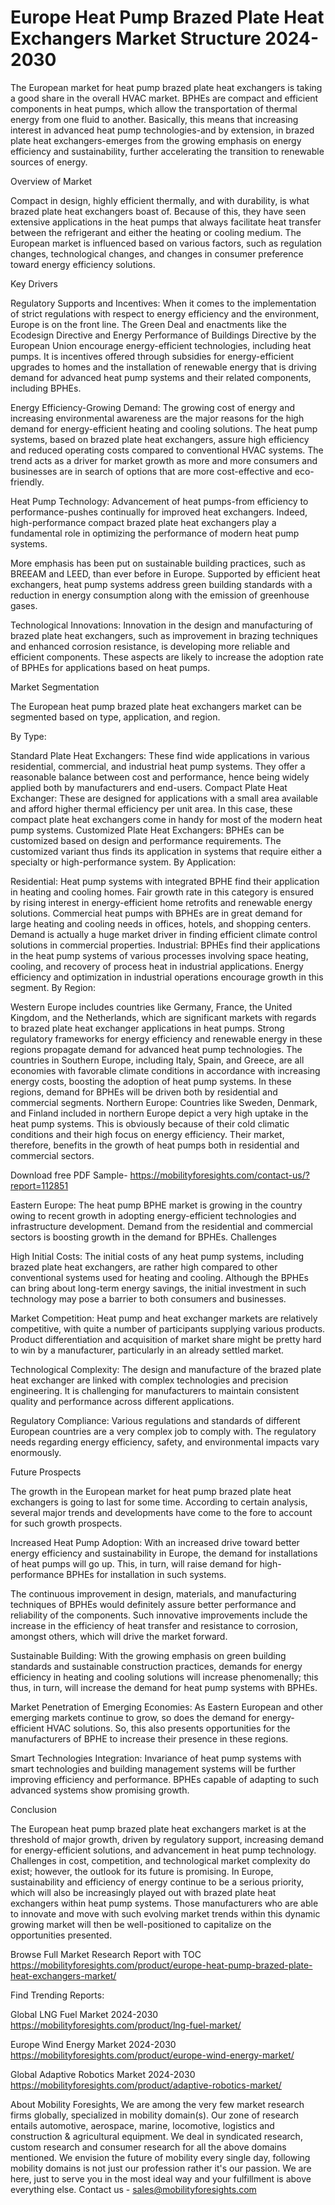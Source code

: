 # Europe Heat Pump Brazed Plate Heat Exchangers Market  Structure 2024-2030 #
The European market for heat pump brazed plate heat exchangers is taking a good share in the overall HVAC market. BPHEs are compact and efficient components in heat pumps, which allow the transportation of thermal energy from one fluid to another. Basically, this means that increasing interest in advanced heat pump technologies-and by extension, in brazed plate heat exchangers-emerges from the growing emphasis on energy efficiency and sustainability, further accelerating the transition to renewable sources of energy. 

Overview of Market

Compact in design, highly efficient thermally, and with durability, is what brazed plate heat exchangers boast of. Because of this, they have seen extensive applications in the heat pumps that always facilitate heat transfer between the refrigerant and either the heating or cooling medium. The European market is influenced based on various factors, such as regulation changes, technological changes, and changes in consumer preference toward energy efficiency solutions.

Key Drivers

Regulatory Supports and Incentives: When it comes to the implementation of strict regulations with respect to energy efficiency and the environment, Europe is on the front line. The Green Deal and enactments like the Ecodesign Directive and Energy Performance of Buildings Directive by the European Union encourage energy-efficient technologies, including heat pumps. It is incentives offered through subsidies for energy-efficient upgrades to homes and the installation of renewable energy that is driving demand for advanced heat pump systems and their related components, including BPHEs.

Energy Efficiency-Growing Demand: The growing cost of energy and increasing environmental awareness are the major reasons for the high demand for energy-efficient heating and cooling solutions. The heat pump systems, based on brazed plate heat exchangers, assure high efficiency and reduced operating costs compared to conventional HVAC systems. The trend acts as a driver for market growth as more and more consumers and businesses are in search of options that are more cost-effective and eco-friendly.

Heat Pump Technology: Advancement of heat pumps-from efficiency to performance-pushes continually for improved heat exchangers. Indeed, high-performance compact brazed plate heat exchangers play a fundamental role in optimizing the performance of modern heat pump systems.

More emphasis has been put on sustainable building practices, such as BREEAM and LEED, than ever before in Europe. Supported by efficient heat exchangers, heat pump systems address green building standards with a reduction in energy consumption along with the emission of greenhouse gases.

Technological Innovations: Innovation in the design and manufacturing of brazed plate heat exchangers, such as improvement in brazing techniques and enhanced corrosion resistance, is developing more reliable and efficient components. These aspects are likely to increase the adoption rate of BPHEs for applications based on heat pumps.

Market Segmentation

The European heat pump brazed plate heat exchangers market can be segmented based on type, application, and region.

By Type:

Standard Plate Heat Exchangers: These find wide applications in various residential, commercial, and industrial heat pump systems. They offer a reasonable balance between cost and performance, hence being widely applied both by manufacturers and end-users.
Compact Plate Heat Exchanger: These are designed for applications with a small area available and afford higher thermal efficiency per unit area. In this case, these compact plate heat exchangers come in handy for most of the modern heat pump systems.
Customized Plate Heat Exchangers: BPHEs can be customized based on design and performance requirements. The customized variant thus finds its application in systems that require either a specialty or high-performance system.
By Application:

Residential: Heat pump systems with integrated BPHE find their application in heating and cooling homes. Fair growth rate in this category is ensured by rising interest in energy-efficient home retrofits and renewable energy solutions.
Commercial heat pumps with BPHEs are in great demand for large heating and cooling needs in offices, hotels, and shopping centers. Demand is actually a huge market driver in finding efficient climate control solutions in commercial properties.
Industrial: BPHEs find their applications in the heat pump systems of various processes involving space heating, cooling, and recovery of process heat in industrial applications. Energy efficiency and optimization in industrial operations encourage growth in this segment.
By Region:

Western Europe includes countries like Germany, France, the United Kingdom, and the Netherlands, which are significant markets with regards to brazed plate heat exchanger applications in heat pumps. Strong regulatory frameworks for energy efficiency and renewable energy in these regions propagate demand for advanced heat pump technologies.
The countries in Southern Europe, including Italy, Spain, and Greece, are all economies with favorable climate conditions in accordance with increasing energy costs, boosting the adoption of heat pump systems. In these regions, demand for BPHEs will be driven both by residential and commercial segments.
Northern Europe: Countries like Sweden, Denmark, and Finland included in northern Europe depict a very high uptake in the heat pump systems. This is obviously because of their cold climatic conditions and their high focus on energy efficiency. Their market, therefore, benefits in the growth of heat pumps both in residential and commercial sectors.

Download free PDF Sample- https://mobilityforesights.com/contact-us/?report=112851

Eastern Europe: The heat pump BPHE market is growing in the country owing to recent growth in adopting energy-efficient technologies and infrastructure development. Demand from the residential and commercial sectors is boosting growth in the demand for BPHEs.
Challenges

High Initial Costs: The initial costs of any heat pump systems, including brazed plate heat exchangers, are rather high compared to other conventional systems used for heating and cooling. Although the BPHEs can bring about long-term energy savings, the initial investment in such technology may pose a barrier to both consumers and businesses.

Market Competition: Heat pump and heat exchanger markets are relatively competitive, with quite a number of participants supplying various products. Product differentiation and acquisition of market share might be pretty hard to win by a manufacturer, particularly in an already settled market.

Technological Complexity: The design and manufacture of the brazed plate heat exchanger are linked with complex technologies and precision engineering. It is challenging for manufacturers to maintain consistent quality and performance across different applications.

Regulatory Compliance: Various regulations and standards of different European countries are a very complex job to comply with. The regulatory needs regarding energy efficiency, safety, and environmental impacts vary enormously.

Future Prospects

The growth in the European market for heat pump brazed plate heat exchangers is going to last for some time. According to certain analysis, several major trends and developments have come to the fore to account for such growth prospects.

Increased Heat Pump Adoption: With an increased drive toward better energy efficiency and sustainability in Europe, the demand for installations of heat pumps will go up. This, in turn, will raise demand for high-performance BPHEs for installation in such systems.

The continuous improvement in design, materials, and manufacturing techniques of BPHEs would definitely assure better performance and reliability of the components. Such innovative improvements include the increase in the efficiency of heat transfer and resistance to corrosion, amongst others, which will drive the market forward.

Sustainable Building: With the growing emphasis on green building standards and sustainable construction practices, demands for energy efficiency in heating and cooling solutions will increase phenomenally; this thus, in turn, will increase the demand for heat pump systems with BPHEs.

Market Penetration of Emerging Economies: As Eastern European and other emerging markets continue to grow, so does the demand for energy-efficient HVAC solutions. So, this also presents opportunities for the manufacturers of BPHE to increase their presence in these regions.

Smart Technologies Integration: Invariance of heat pump systems with smart technologies and building management systems will be further improving efficiency and performance. BPHEs capable of adapting to such advanced systems show promising growth.

Conclusion

The European heat pump brazed plate heat exchangers market is at the threshold of major growth, driven by regulatory support, increasing demand for energy-efficient solutions, and advancement in heat pump technology. Challenges in cost, competition, and technological market complexity do exist; however, the outlook for its future is promising. In Europe, sustainability and efficiency of energy continue to be a serious priority, which will also be increasingly played out with brazed plate heat exchangers within heat pump systems. Those manufacturers who are able to innovate and move with such evolving market trends within this dynamic growing market will then be well-positioned to capitalize on the opportunities presented.

Browse Full Market Research Report with TOC https://mobilityforesights.com/product/europe-heat-pump-brazed-plate-heat-exchangers-market/

Find Trending Reports:



Global LNG Fuel Market 2024-2030 https://mobilityforesights.com/product/lng-fuel-market/

Europe Wind Energy Market 2024-2030 https://mobilityforesights.com/product/europe-wind-energy-market/

Global Adaptive Robotics Market 2024-2030 https://mobilityforesights.com/product/adaptive-robotics-market/

About Mobility Foresights,
We are among the very few market research firms globally, specialized in mobility domain(s). Our zone of research entails automotive, aerospace, marine, locomotive, logistics and construction & agricultural equipment. We deal in syndicated research, custom research and consumer research for all the above domains mentioned.
We envision the future of mobility every single day, following mobility domains is not just our profession rather it's our passion. We are here, just to serve you in the most ideal way and your fulfillment is above everything else. Contact us -  sales@mobilityforesights.com 

